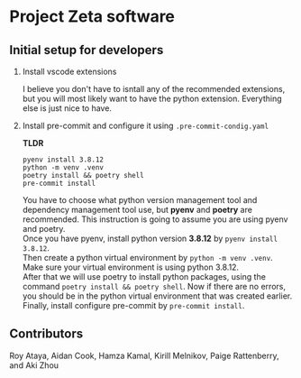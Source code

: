 # Project Zeta software

## Initial setup for developers

1. Install vscode extensions

    I believe you don't have to isntall any of the recommended extensions, but you will most likely want to have the
    python extension. Everything else is just nice to have.

2. Install pre-commit and configure it using `.pre-commit-condig.yaml`

    **TLDR**

    ```shell
    pyenv install 3.8.12
    python -m venv .venv
    poetry install && poetry shell
    pre-commit install
    ```

    You have to choose what python version management tool and dependency management tool use, but **pyenv** and
    **poetry** are recommended. This instruction is going to assume you are using pyenv and poetry.\
    Once you have pyenv, install python version **3.8.12** by `pyenv install 3.8.12`.\
    Then create a python virtual environment by `python -m venv .venv`.
    Make sure your virtual environment is using python 3.8.12.\
    After that we will use poetry to install python packages, using the command `poetry install && poetry shell`.
    Now if there are no errors, you should be in the python virtual environment that was created earlier.\
    Finally, install configure pre-commit by `pre-commit install`.

## Contributors

Roy Ataya, Aidan Cook, Hamza Kamal, Kirill Melnikov, Paige Rattenberry, and Aki Zhou
